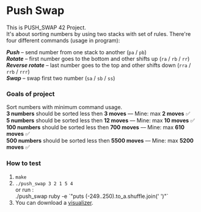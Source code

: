 # Push Swap
This is PUSH_SWAP 42 Project. \
It's about sorting numbers by using two stacks with set of rules.
There're four different commands (usage in program):

**_Push_** – send number from one stack to another (`pa` / `pb`) \
**_Rotate_** – first number goes to the bottom and other shifts up (`ra` / `rb` / `rr`) \
**_Reverse rotate_** – last number goes to the top and other shifts down (`rra` / `rrb` / `rrr`) \
**_Swap_** – swap first two number (`sa` / `sb` / `ss`)

### Goals of project

Sort numbers with minimum command usage. \
**3 numbers** should be sorted less then **3 moves**        ––  Mine: max **2 moves** :white_check_mark: \
**5 numbers** should be sorted less then **12 moves**       ––  Mine: max **10 moves** :white_check_mark:\
**100 numbers** should be sorted less then **700 moves**    ––  Mine: max **610 moves** :white_check_mark:\
**500 numbers** should be sorted less then **5500 moves**   ––  Mine: max **5200 moves** :white_check_mark: 

### How to test

1. `make`
2. `./push_swap 3 2 1 5 4` \
    or run : \
   ./push_swap ruby -e &#96;"puts (-249..250).to_a.shuffle.join(' ')"&#96;
3. You can download a [visualizer](https://github.com/o-reo/push_swap_visualizer).

